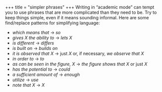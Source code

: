 +++
title = "simpler phrases"
+++
Writing in “academic mode” can tempt you to use phrases that are more complicated than they need to be.
Try to keep things simple, even if it means sounding informal.
Here are some find/replace patterns for simplifying language:

- *which means that* → *so*
- *gives X the ability to* → *lets X*
- *is different* → *differs*
- *is built on* → *builds on*
- *it is observed that X* → just *X* or, if necessary, *we observe that X*
- *in order to* → *to*
- *as can be seen in the figure, X* → *the figure shows that X* or just *X*
- *has the potential to* → *could*
- *a sufficient amount of* → *enough*
- *utilize* → *use*
- *note that X* → *X*
